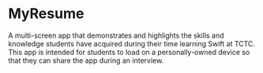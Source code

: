 #  MyResume
A multi-screen app that demonstrates and highlights the skills and knowledge students have acquired during their time learning Swift at TCTC. This app is intended for students to load on a personally-owned device so that they can share the app during an interview.

